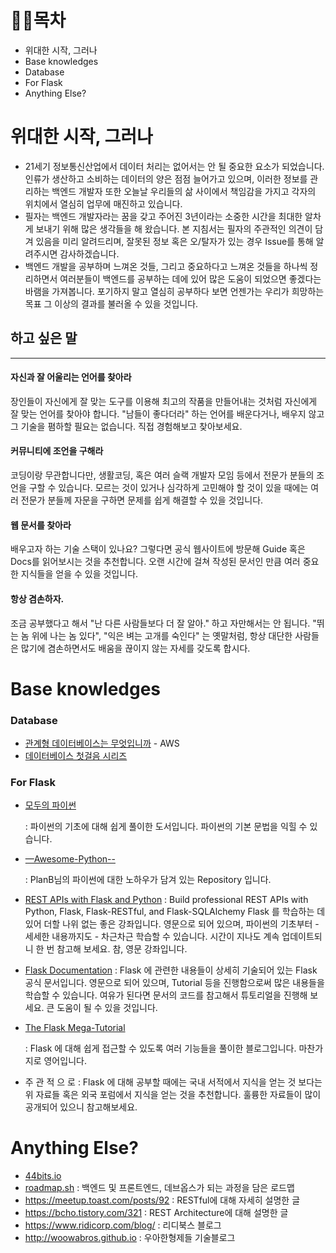 # 목차

- 위대한 시작, 그러나
- Base knowledges
- Database
- For Flask
- Anything Else?



# 위대한 시작, 그러나

- 21세기 정보통신산업에서 데이터 처리는 없어서는 안 될 중요한 요소가 되었습니다. 인류가 생산하고 소비하는 데이터의 양은 점점 늘어가고 있으며, 이러한 정보를 관리하는 백엔드 개발자 또한 오늘날 우리들의 삶 사이에서 책임감을 가지고 각자의 위치에서 열심히 업무에 매진하고 있습니다.
- 필자는 백엔드 개발자라는 꿈을 갖고 주어진 3년이라는 소중한 시간을 최대한 알차게 보내기 위해 많은 생각들을 해 왔습니다. 본 지침서는 필자의 주관적인 의견이 담겨 있음을 미리 알려드리며, 잘못된 정보 혹은 오/탈자가 있는 경우 Issue를 통해 알려주시면 감사하겠습니다.
- 백엔드 개발을 공부하며 느껴온 것들, 그리고 중요하다고 느껴온 것들을 하나씩 정리하면서 여러분들이 백엔드를 공부하는 데에 있어 많은 도움이 되었으면 좋겠다는 바램을 가져봅니다. 포기하지 말고 열심히 공부하다 보면 언젠가는 우리가 희망하는 목표 그 이상의 결과를 불러올 수 있을 것입니다.



## 하고 싶은 말

----------

#### 자신과 잘 어울리는 언어를 찾아라

 장인들이 자신에게 잘 맞는 도구를 이용해 최고의 작품을 만들어내는 것처럼 자신에게 잘 맞는 언어를 찾아야 합니다. "남들이 좋다더라" 하는 언어를 배운다거나, 배우지 않고 그 기술을 폄하할 필요는 없습니다. 직접 경험해보고 찾아보세요. 



#### 커뮤니티에 조언을 구해라

 코딩이랑 무관합니다만, 생활코딩, 혹은 여러 슬랙 개발자 모임 등에서 전문가 분들의 조언을 구할 수 있습니다. 모르는 것이 있거나 심각하게 고민해야 할 것이 있을 때에는 여러 전문가 분들께 자문을 구하면 문제를 쉽게 해결할 수 있을 것입니다.



#### 웹 문서를 찾아라

 배우고자 하는 기술 스택이 있나요? 그렇다면 공식 웹사이트에 방문해 Guide 혹은 Docs를 읽어보시는 것을 추천합니다. 오랜 시간에 걸쳐 작성된 문서인 만큼 여러 중요한 지식들을 얻을 수 있을 것입니다.



#### 항상 겸손하자.

 조금 공부했다고 해서 "난 다른 사람들보다 더 잘 알아." 하고 자만해서는 안 됩니다. "뛰는 놈 위에 나는 놈 있다", "익은 벼는 고개를 숙인다" 는 옛말처럼, 항상 대단한 사람들은 많기에 겸손하면서도 배움을 끊이지 않는 자세를 갖도록 합시다.

# Base knowledges

### Database

- [관계형 데이터베이스는 무엇입니까](https://aws.amazon.com/ko/relational-database/) - AWS
- [데이터베이스 첫걸음 시리즈](http://www.yes24.com/Product/Goods/32613394?scode=032&OzSrank=12)

### For Flask

- [모두의 파이썬](http://www.yes24.com/Product/Goods/66531799?scode=032&OzSrank=1)

  : 파이썬의 기초에 대해 쉽게 풀이한 도서입니다. 파이썬의 기본 문법을 익힐 수 있습니다.

- [—Awesome-Python--](https://github.com/JoMingyu/--Awesome-Python--)

  : PlanB님의 파이썬에 대한 노하우가 담겨 있는 Repository 입니다.

- [REST APIs with Flask and Python](https://www.udemy.com/share/1013i4BEMSclhTTHw=/)
  : Build professional REST APIs with Python, Flask, Flask-RESTful, and Flask-SQLAlchemy
  Flask 를 학습하는 데 있어 더할 나위 없는 좋은 강좌입니다. 영문으로 되어 있으며, 파이썬의 기초부터 - 세세한 내용까지도 - 차근차근 학습할 수 있습니다. 시간이 지나도 계속 업데이트되니 한 번 참고해 보세요. 참, 영문 강좌입니다.

- [Flask Documentation](http://flask.pocoo.org/docs/1.0/)
  : Flask 에 관련한 내용들이 상세히 기술되어 있는 Flask 공식 문서입니다. 영문으로 되어 있으며, Tutorial 등을 진행함으로써 많은 내용들을 학습할 수 있습니다. 여유가 된다면 문서의 코드를 참고해서 튜토리얼을 진행해 보세요. 큰 도움이 될 수 있을 것입니다.

- [The Flask Mega-Tutorial](https://blog.miguelgrinberg.com/post/the-flask-mega-tutorial-part-i-hello-world)

  : Flask 에 대해 쉽게 접근할 수 있도록 여러 기능들을 풀이한 블로그입니다. 마찬가지로 영어입니다.

- 주 관 적 으 로
  : Flask 에 대해 공부할 때에는 국내 서적에서 지식을 얻는 것 보다는 위 자료들 혹은 외국 포럼에서 지식을 얻는 것을 추천합니다. 훌륭한 자료들이 많이 공개되어 있으니 참고해보세요.

# Anything Else?

- [44bits.io](44bits.io)
- [roadmap.sh](http://roadmap.sh)
  : 백엔드 및 프론트엔드, 데브옵스가 되는 과정을 담은 로드맵
- https://meetup.toast.com/posts/92
  : RESTful에 대해 자세히 설명한 글
- https://bcho.tistory.com/321
  : REST Architecture에 대해 설명한 글
- https://www.ridicorp.com/blog/
  : 리디북스 블로그
- http://woowabros.github.io
  : 우아한형제들 기술블로그




